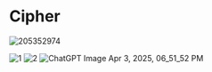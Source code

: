 # Cipher
![205352974](https://github.com/user-attachments/assets/9729de40-7244-4c07-b3ba-aff2c0ae24e1)

![1](https://github.com/user-attachments/assets/9e235ca7-0dac-46a8-adc6-e2dd3c225e90)
![2](https://github.com/user-attachments/assets/a894f303-4535-428c-a4b6-a1f9b7d8de41)
![ChatGPT Image Apr 3, 2025, 06_51_52 PM](https://github.com/user-attachments/assets/dc8ace41-4100-43a8-95fb-7ba6c835480e)
